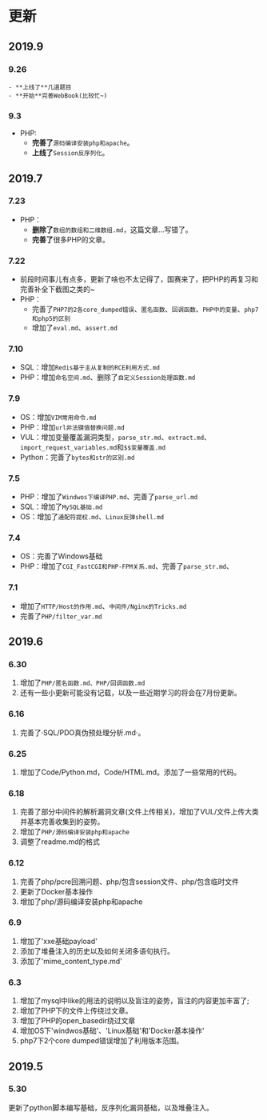 # 更新

## 2019.9
### 9.26
	- **上线了**几道题目
	- **开始**完善WebBook(比较忙~)

### 9.3
- PHP:
	- **完善了**`源码编译安装php和apache`。
	- **上线了**`Session反序列化`。 

## 2019.7

### 7.23

- PHP：
  - **删除了**`数组的数组和二维数组.md`，这篇文章...写错了。
  - **完善了**很多PHP的文章。

### 7.22

- 前段时间事儿有点多，更新了啥也不太记得了，国赛来了，把PHP的再复习和完善补全下截图之类的~
- PHP：
  - 完善了`PHP7的2各core_dumped错误`、`匿名函数`、`回调函数`、`PHP中的变量`、`php7和php5的区别`
  - 增加了`eval.md`、`assert.md`


### 7.10
- SQL：增加`Redis基于主从复制的RCE利用方式.md`
- PHP：增加`命名空间.md`、删除了`自定义Session处理函数.md`  

### 7.9

- OS：增加`VIM常用命令.md`
- PHP：增加`url非法键值替换问题.md`
- VUL：增加变量覆盖漏洞类型，`parse_str.md`、`extract.md`、`import_request_variables.md`和`$$变量覆盖.md`
- Python：完善了`bytes和str的区别.md`

### 7.5
- PHP：增加了`Windwos下编译PHP.md`、完善了`parse_url.md`
- SQL：增加了`MySQL基础.md`
- OS：增加了`通配符提权.md`、`Linux反弹shell.md`

### 7.4
- OS：完善了Windows基础
- PHP：增加了`CGI_FastCGI和PHP-FPM关系.md`、完善了`parse_str.md`、

### 7.1
- 增加了`HTTP/Host的作用.md`、`中间件/Nginx的Tricks.md` 
- 完善了`PHP/filter_var.md`

## 2019.6

### 6.30
1. 增加了`PHP/匿名函数.md、PHP/回调函数.md`  
2. 还有一些小更新可能没有记载，以及一些近期学习的将会在7月份更新。

### 6.16
1. 完善了·SQL/PDO真伪预处理分析.md·。

### 6.25
1. 增加了Code/Python.md，Code/HTML.md。添加了一些常用的代码。

### 6.18
1. 完善了部分中间件的解析漏洞文章(文件上传相关)，增加了VUL/文件上传大类并基本完善收集到的姿势。
2. 增加了`PHP/源码编译安装php和apache`
3. 调整了readme.md的格式

### 6.12
1. 完善了php/pcre回溯问题、php/包含session文件、php/包含临时文件
2. 更新了Docker基本操作
3. 增加了php/源码编译安装php和apache

### 6.9
1. 增加了'xxe基础payload'
2. 添加了堆叠注入的历史以及如何关闭多语句执行。
3. 添加了'mime_content_type.md'

### 6.3
1. 增加了mysql中like的用法的说明以及盲注的姿势，盲注的内容更加丰富了;
2. 增加了PHP下的文件上传绕过文章。
4. 增加了PHP的open_basedir绕过文章
5. 增加OS下'windwos基础'、'Linux基础'和'Docker基本操作'
6. php7下2个core dumped错误增加了利用版本范围。

## 2019.5

### 5.30
更新了python脚本编写基础，反序列化漏洞基础，以及堆叠注入。
